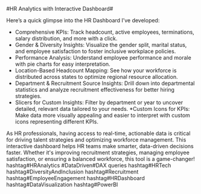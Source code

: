 #HR Analytics with Interactive Dashboard#

 Here’s a quick glimpse into the HR Dashboard I’ve developed:
* Comprehensive KPIs: Track headcount, active employees, terminations, salary distribution, and more with a click.
* Gender & Diversity Insights: Visualize the gender split, marital status, and employee satisfaction to foster inclusive workplace policies.
* Performance Analysis: Understand employee performance and morale with pie charts for easy interpretation.
* Location-Based Headcount Mapping: See how your workforce is distributed across states to optimize regional resource allocation.
* Department & Recruitment Source Insights: Drill down into departmental statistics and analyze recruitment effectiveness for better hiring strategies.
* Slicers for Custom Insights: Filter by department or year to uncover detailed, relevant data tailored to your needs.
*Custom Icons for KPIs: Make data more visually appealing and easier to interpret with custom icons representing different KPIs.

As HR professionals, having access to real-time, actionable data is critical for driving talent strategies and optimizing workforce management.
This interactive dashboard helps HR teams make smarter, data-driven decisions faster. Whether it's improving recruitment strategies, managing employee satisfaction, or ensuring a balanced workforce, this tool is a game-changer!
hashtag#HRAnalytics #DataDriven#DAX queries hashtag#HRTech hashtag#DiversityAndInclusion hashtag#Recruitment hashtag#EmployeeEngagement hashtag#HRDashboard hashtag#DataVisualization hashtag#PowerBI
